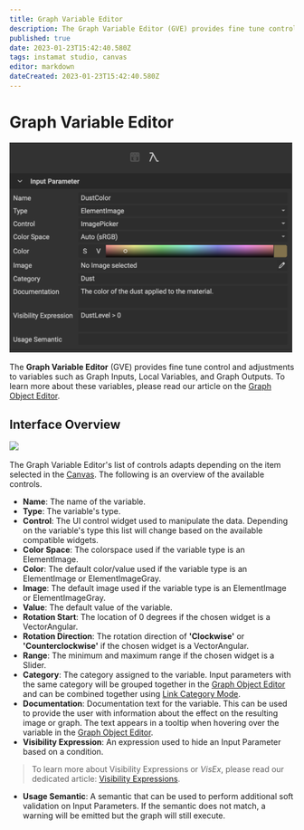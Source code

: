 ```yaml
---
title: Graph Variable Editor
description: The Graph Variable Editor (GVE) provides fine tune control and adjustments to variables such as Graph Inputs, Local Variables, and Graph Outputs.
published: true
date: 2023-01-23T15:42:40.580Z
tags: instamat studio, canvas
editor: markdown
dateCreated: 2023-01-23T15:42:40.580Z
---
```


# Graph Variable Editor

<img src="/instamat_studio/canvas/graph_variable_editor_elementimage.png" width="500"/>

The **Graph Variable Editor** (GVE) provides fine tune control and adjustments to variables such as Graph Inputs, Local Variables, and Graph Outputs. To learn more about these variables, please read our article on the <a href="">Graph Object Editor</a>. 

## Interface Overview

<img src="Images/Graph_Variable_Editor_Value.png" width="500"/>

The Graph Variable Editor's list of controls adapts depending on the item selected in the <a href="">Canvas</a>. The following is an overview of the available controls.

- **Name**: The name of the variable.
- **Type**: The variable's type.
- **Control**: The UI control widget used to manipulate the data. Depending on the variable's type this list will change based on the available compatible widgets.
- **Color Space**: The colorspace used if the variable type is an ElementImage.
- **Color**: The default color/value used if the variable type is an ElementImage or ElementImageGray.
- **Image**: The default image used if the variable type is an ElementImage or ElementImageGray.
- **Value**: The default value of the variable.
- **Rotation Start**: The location of 0 degrees if the chosen widget is a VectorAngular.
- **Rotation Direction**: The rotation direction of **'Clockwise'** or **'Counterclockwise'** if the chosen widget is a VectorAngular.
- **Range**: The minimum and maximum range if the chosen widget is a Slider.
- **Category**: The category assigned to the variable. Input parameters with the same category will be grouped together in the <a href="">Graph Object Editor</a> and can be combined together using <a href="">Link Category Mode</a>.
- **Documentation**: Documentation text for the variable. This can be used to provide the user with information about the effect on the resulting image or graph. The text appears in a tooltip when hovering over the variable in the <a href="">Graph Object Editor</a>.
- **Visibility Expression**: An expression used to hide an Input Parameter based on a condition.
> To learn more about Visibility Expressions or *VisEx*, please read our dedicated article: <a href="">Visibility Expressions</a>.
- **Usage Semantic**: A semantic that can be used to perform additional soft validation on Input Parameters. If the semantic does not match, a warning will be emitted but the graph will still execute.